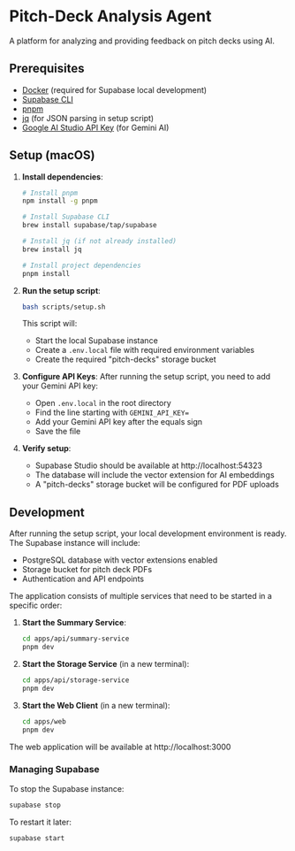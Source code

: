 # Pitch-Deck Analysis Agent

A platform for analyzing and providing feedback on pitch decks using AI.

## Prerequisites

- [Docker](https://www.docker.com/get-started) (required for Supabase local development)
- [Supabase CLI](https://supabase.com/docs/guides/cli/getting-started) 
- [pnpm](https://pnpm.io/installation)
- [jq](https://stedolan.github.io/jq/) (for JSON parsing in setup script)
- [Google AI Studio API Key](https://makersuite.google.com/app/apikey) (for Gemini AI)

## Setup (macOS)

1. **Install dependencies**:
   ```bash
   # Install pnpm
   npm install -g pnpm
   
   # Install Supabase CLI
   brew install supabase/tap/supabase
   
   # Install jq (if not already installed)
   brew install jq
   
   # Install project dependencies
   pnpm install
   ```

2. **Run the setup script**:
   ```bash
   bash scripts/setup.sh
   ```
   
   This script will:
   - Start the local Supabase instance
   - Create a `.env.local` file with required environment variables
   - Create the required "pitch-decks" storage bucket

3. **Configure API Keys**:
   After running the setup script, you need to add your Gemini API key:
   - Open `.env.local` in the root directory
   - Find the line starting with `GEMINI_API_KEY=`
   - Add your Gemini API key after the equals sign
   - Save the file

4. **Verify setup**:
   - Supabase Studio should be available at http://localhost:54323
   - The database will include the vector extension for AI embeddings
   - A "pitch-decks" storage bucket will be configured for PDF uploads

## Development

After running the setup script, your local development environment is ready. The Supabase instance will include:
- PostgreSQL database with vector extensions enabled
- Storage bucket for pitch deck PDFs
- Authentication and API endpoints

The application consists of multiple services that need to be started in a specific order:

1. **Start the Summary Service**:
   ```bash
   cd apps/api/summary-service
   pnpm dev
   ```

2. **Start the Storage Service** (in a new terminal):
   ```bash
   cd apps/api/storage-service
   pnpm dev
   ```

3. **Start the Web Client** (in a new terminal):
   ```bash
   cd apps/web
   pnpm dev
   ```

The web application will be available at http://localhost:3000

### Managing Supabase

To stop the Supabase instance:
```bash
supabase stop
```

To restart it later:
```bash
supabase start
```
